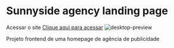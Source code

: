 # Sunnyside agency landing page
Acessar o site [Clique aqui para acessar](https://sunnyside-landing-page-phi.vercel.app/)
![desktop-preview](https://user-images.githubusercontent.com/77676047/167633643-a9b1a366-622b-4483-aa7f-a33beb94ee56.png)

Projeto frontend de uma homepage de agência de publicidade
